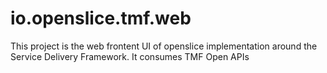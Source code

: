 # io.openslice.tmf.web
This project is the web frontent UI of openslice implementation around the Service Delivery Framework. It consumes TMF Open APIs
